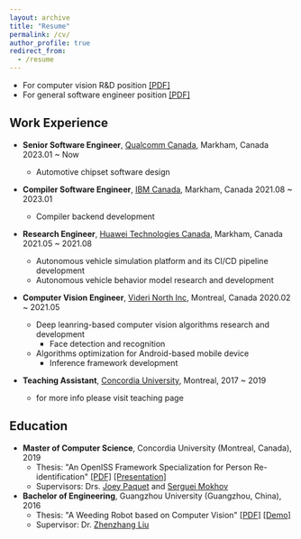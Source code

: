```yaml
---
layout: archive
title: "Resume"
permalink: /cv/
author_profile: true
redirect_from:
  - /resume
---
```


- For computer vision R&D position
  [\[PDF\]](https://www.dropbox.com/s/hx145rzdxsgpwd0/Haotao-Lai-Resume-DS.pdf?dl=0)
- For general software engineer position
  [\[PDF\]](https://www.dropbox.com/s/hsvselmxi2g9rww/Haotao-Lai-Resume-BE.pdf?dl=0)


## Work Experience

- **Senior Software Engineer**,
  [Qualcomm Canada](https://www.qualcomm.com/),
  Markham, Canada 2023.01 ~ Now
  - Automotive chipset software design

- **Compiler Software Engineer**,
  [IBM Canada](https://www.ibm.com/ca-en),
  Markham, Canada 2021.08 ~ 2023.01
  - Compiler backend development

- **Research Engineer**,
  [Huawei Technologies Canada](https://www.huawei.com/ca/),
  Markham, Canada 2021.05 ~ 2021.08
  - Autonomous vehicle simulation platform and its CI/CD pipeline development
  - Autonomous vehicle behavior model research and development

- **Computer Vision Engineer**,
  [Videri North Inc](https://www.linkedin.com/company/videri/?originalSubdomain=ca),
  Montreal, Canada 2020.02 ~ 2021.05
  - Deep leanring-based computer vision algorithms research and development
    - Face detection and recognition
  - Algorithms optimization for Android-based mobile device
    - Inference framework development

- **Teaching Assistant**,
  [Concordia University](http://www.concordia.ca),
  Montreal, 2017 ~ 2019
  - for more info please visit teaching page


## Education

- **Master of Computer Science**, Concordia University (Montreal, Canada), 2019
  - Thesis: "An OpenISS Framework Specialization for Person Re-identification"
  [\[PDF\]](https://github.com/laihaotao/MyMasterThesis/raw/master/final_version.pdf)
  [\[Presentation\]](https://github.com/laihaotao/MyMasterThesis/raw/master/presentation/presentation.pdf)
  - Supervisors: Drs. [Joey Paquet](https://users.encs.concordia.ca/~paquet/wiki/index.php?title=Main_Page) and [Serguei Mokhov](https://users.encs.concordia.ca/~mokhov/)
- **Bachelor of Engineering**, Guangzhou University (Guangzhou, China), 2016
  - Thesis: "A Weeding Robot based on Computer Vision"
  [\[PDF\]]()
  [\[Demo\]](https://www.youtube.com/watch?v=4Qx2GHp2ZlI)
  - Supervisor: Dr. [Zhenzhang Liu](http://jd.gzhu.edu.cn/info/1098/2494.htm)


<!-- Publications
======
  <ul>{% for post in site.publications %}
    {% include archive-single-cv.html %}
  {% endfor %}</ul>

Talks
======
  <ul>{% for post in site.talks %}
    {% include archive-single-talk-cv.html %}
  {% endfor %}</ul>

Teaching
======
  <ul>{% for post in site.teaching %}
    {% include archive-single-cv.html %}
  {% endfor %}</ul> -->
